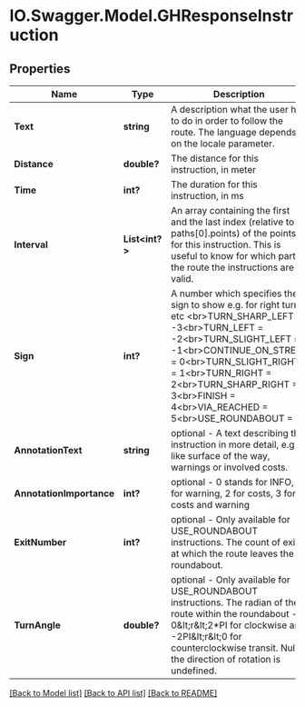 # IO.Swagger.Model.GHResponseInstruction
## Properties

Name | Type | Description | Notes
------------ | ------------- | ------------- | -------------
**Text** | **string** | A description what the user has to do in order to follow the route. The language depends on the locale parameter. | [optional] 
**Distance** | **double?** | The distance for this instruction, in meter | [optional] 
**Time** | **int?** | The duration for this instruction, in ms | [optional] 
**Interval** | **List&lt;int?&gt;** | An array containing the first and the last index (relative to paths[0].points) of the points for this instruction. This is useful to know for which part of the route the instructions are valid. | [optional] 
**Sign** | **int?** | A number which specifies the sign to show e.g. for right turn etc &lt;br&gt;TURN_SHARP_LEFT &#x3D; -3&lt;br&gt;TURN_LEFT &#x3D; -2&lt;br&gt;TURN_SLIGHT_LEFT &#x3D; -1&lt;br&gt;CONTINUE_ON_STREET &#x3D; 0&lt;br&gt;TURN_SLIGHT_RIGHT &#x3D; 1&lt;br&gt;TURN_RIGHT &#x3D; 2&lt;br&gt;TURN_SHARP_RIGHT &#x3D; 3&lt;br&gt;FINISH &#x3D; 4&lt;br&gt;VIA_REACHED &#x3D; 5&lt;br&gt;USE_ROUNDABOUT &#x3D; 6 | [optional] 
**AnnotationText** | **string** | optional - A text describing the instruction in more detail, e.g. like surface of the way, warnings or involved costs. | [optional] 
**AnnotationImportance** | **int?** | optional - 0 stands for INFO, 1 for warning, 2 for costs, 3 for costs and warning | [optional] 
**ExitNumber** | **int?** | optional - Only available for USE_ROUNDABOUT instructions. The count of exits at which the route leaves the roundabout. | [optional] 
**TurnAngle** | **double?** | optional - Only available for USE_ROUNDABOUT instructions. The radian of the route within the roundabout - 0&amp;lt;r&amp;lt;2*PI for clockwise and -2PI&amp;lt;r&amp;lt;0 for counterclockwise transit. Null if the direction of rotation is undefined. | [optional] 

[[Back to Model list]](../README.md#documentation-for-models) [[Back to API list]](../README.md#documentation-for-api-endpoints) [[Back to README]](../README.md)

